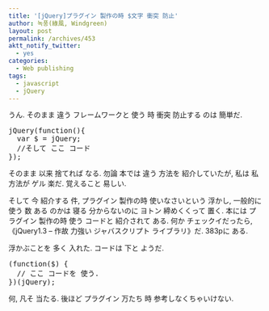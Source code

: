 ```yaml
---
title: '[jQuery]プラグイン 製作の時 $文字 衝突 防止'
author: 녹풍(綠風, Windgreen)
layout: post
permalink: /archives/453
aktt_notify_twitter:
  - yes
categories:
  - Web publishing
tags:
  - javascript
  - jQuery
---
```

うん. そのまま 違う フレームワークと 使う 時 衝突 防止する のは 簡単だ.

<pre class="brush:js">jQuery(function(){
  var $ = jQuery;
  //そして ここ コード
});
</pre>

そのまま 以来 捨てれば なる. 勿論 本では 違う 方法を 紹介していたが, 私は 私 方法が ゲル 楽だ. 覚えること 易しい.

そして 今 紹介する 件, プラグイン 製作の時 使いなさいという 浮かし, 一般的に 使う 数 ある のかは 寝る 分からないのに ヨトン 締めくくって 置く. 本には プラグイン 製作の時 使う コードと 紹介されて ある. 何か チェックイだったら, 《jQuery1.3 &#8211; 作故 力強い ジャバスクリプト ライブラリ》だ. 383pに ある.

浮かぶことを 多く 入れた. コードは 下と ようだ.

<pre class="brush:js">(function($) {
  // ここ コードを 使う.
})(jQuery);
</pre>

何, 凡そ 当たる. 後ほど プラグイン 万たち 時 参考しなくちゃいけない.